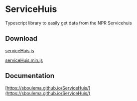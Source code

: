 # ServiceHuis
Typescript library to easily get data from the NPR Servicehuis

## Download
[serviceHuis.js](https://raw.githubusercontent.com/sboulema/ServiceHuis/master/ServiceHuis/dist/serviceHuis.js)

[serviceHuis.min.js](https://raw.githubusercontent.com/sboulema/ServiceHuis/master/ServiceHuis/dist/serviceHuis.min.js)

## Documentation
[https://sboulema.github.io/ServiceHuis/](https://sboulema.github.io/ServiceHuis/)
